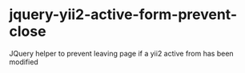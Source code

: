 # jquery-yii2-active-form-prevent-close
JQuery helper to prevent leaving page if a yii2 active from has been modified
